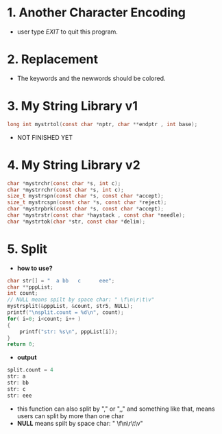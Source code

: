 # 1. Another Character Encoding
- user type *EXIT* to quit this program.
# 2. Replacement
- The keywords and the newwords should be colored.
# 3. My String Library v1
```c
long int mystrtol(const char *nptr, char **endptr , int base);
```
- NOT FINISHED YET
# 4. My String Library v2
```c
char *mystrchr(const char *s, int c);
char *mystrrchr(const char *s, int c);
size_t mystrspn(const char *s, const char *accept);
size_t mystrcspn(const char *s, const char *reject);
char *mystrpbrk(const char *s, const char *accept);
char *mystrstr(const char *haystack , const char *needle);
char *mystrtok(char *str, const char *delim);
```
# 5. Split
- **how to use?**
```c
char str[] = "  a bb   c      eee";
char **pppList;
int count;
// NULL means spilt by space char: " \f\n\r\t\v"
mystrsplit(&pppList, &count, str5, NULL);
printf("\nsplit.count = %d\n", count);
for( i=0; i<count; i++ ) 
{
	printf("str: %s\n", pppList[i]);
}
return 0;
```
- **output**
```c
split.count = 4
str: a
str: bb
str: c
str: eee
```
- this function can also split by "," or ",," and something like that, means users can split by more than one char
- **NULL** means spilt by space char: " \f\n\r\t\v"
